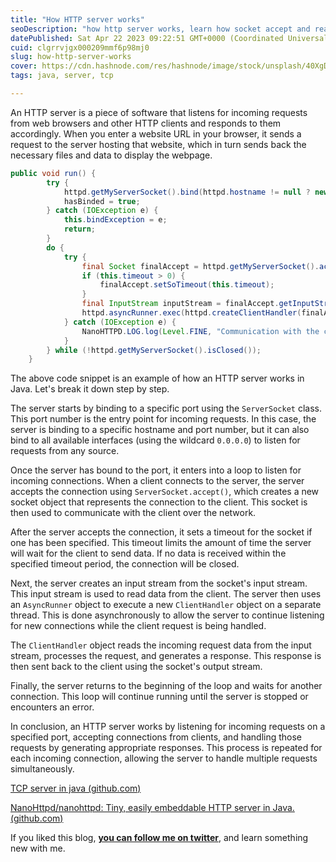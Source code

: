 ```yaml
---
title: "How HTTP server works"
seoDescription: "how http server works, learn how socket accept and read is used in servers"
datePublished: Sat Apr 22 2023 09:22:51 GMT+0000 (Coordinated Universal Time)
cuid: clgrrvjgx000209mmf6p98mj0
slug: how-http-server-works
cover: https://cdn.hashnode.com/res/hashnode/image/stock/unsplash/40XgDxBfYXM/upload/0d52ea042b7be6aceae49e826a55d92f.jpeg
tags: java, server, tcp

---
```


An HTTP server is a piece of software that listens for incoming requests from web browsers and other HTTP clients and responds to them accordingly. When you enter a website URL in your browser, it sends a request to the server hosting that website, which in turn sends back the necessary files and data to display the webpage.

```java
public void run() {
        try {
            httpd.getMyServerSocket().bind(httpd.hostname != null ? new InetSocketAddress(httpd.hostname, httpd.myPort) : new InetSocketAddress(httpd.myPort));
            hasBinded = true;
        } catch (IOException e) {
            this.bindException = e;
            return;
        }
        do {
            try {
                final Socket finalAccept = httpd.getMyServerSocket().accept();
                if (this.timeout > 0) {
                    finalAccept.setSoTimeout(this.timeout);
                }
                final InputStream inputStream = finalAccept.getInputStream();
                httpd.asyncRunner.exec(httpd.createClientHandler(finalAccept, inputStream));
            } catch (IOException e) {
                NanoHTTPD.LOG.log(Level.FINE, "Communication with the client broken", e);
            }
        } while (!httpd.getMyServerSocket().isClosed());
    }
```

The above code snippet is an example of how an HTTP server works in Java. Let's break it down step by step.

The server starts by binding to a specific port using the `ServerSocket` class. This port number is the entry point for incoming requests. In this case, the server is binding to a specific hostname and port number, but it can also bind to all available interfaces (using the wildcard `0.0.0.0`) to listen for requests from any source.

Once the server has bound to the port, it enters into a loop to listen for incoming connections. When a client connects to the server, the server accepts the connection using `ServerSocket.accept()`, which creates a new socket object that represents the connection to the client. This socket is then used to communicate with the client over the network.

After the server accepts the connection, it sets a timeout for the socket if one has been specified. This timeout limits the amount of time the server will wait for the client to send data. If no data is received within the specified timeout period, the connection will be closed.

Next, the server creates an input stream from the socket's input stream. This input stream is used to read data from the client. The server then uses an `AsyncRunner` object to execute a new `ClientHandler` object on a separate thread. This is done asynchronously to allow the server to continue listening for new connections while the client request is being handled.

The `ClientHandler` object reads the incoming request data from the input stream, processes the request, and generates a response. This response is then sent back to the client using the socket's output stream.

Finally, the server returns to the beginning of the loop and waits for another connection. This loop will continue running until the server is stopped or encounters an error.

In conclusion, an HTTP server works by listening for incoming requests on a specified port, accepting connections from clients, and handling those requests by generating appropriate responses. This process is repeated for each incoming connection, allowing the server to handle multiple requests simultaneously.

[TCP server in java (](https://gist.github.com/nkalra0123/cffcf7d3363082b18ac8d5fc038128b9)[github.com](http://github.com)[)](https://gist.github.com/nkalra0123/cffcf7d3363082b18ac8d5fc038128b9)

[NanoHttpd/nanohttpd: Tiny, easily embeddable HTTP server in Java. (](https://github.com/NanoHttpd/nanohttpd)[github.com](http://github.com)[)](https://github.com/NanoHttpd/nanohttpd)

If you liked this blog, [**you can follow me on twitter**](https://twitter.com/nkalra0123), and learn something new with me.